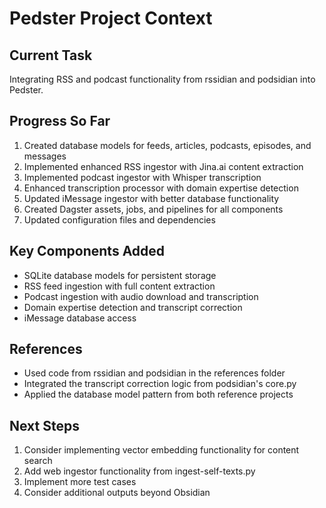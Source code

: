 # Pedster Project Context

## Current Task
Integrating RSS and podcast functionality from rssidian and podsidian into Pedster.

## Progress So Far
1. Created database models for feeds, articles, podcasts, episodes, and messages
2. Implemented enhanced RSS ingestor with Jina.ai content extraction
3. Implemented podcast ingestor with Whisper transcription
4. Enhanced transcription processor with domain expertise detection
5. Updated iMessage ingestor with better database functionality
6. Created Dagster assets, jobs, and pipelines for all components
7. Updated configuration files and dependencies

## Key Components Added
- SQLite database models for persistent storage
- RSS feed ingestion with full content extraction
- Podcast ingestion with audio download and transcription
- Domain expertise detection and transcript correction
- iMessage database access

## References 
- Used code from rssidian and podsidian in the references folder
- Integrated the transcript correction logic from podsidian's core.py
- Applied the database model pattern from both reference projects

## Next Steps
1. Consider implementing vector embedding functionality for content search
2. Add web ingestor functionality from ingest-self-texts.py
3. Implement more test cases
4. Consider additional outputs beyond Obsidian